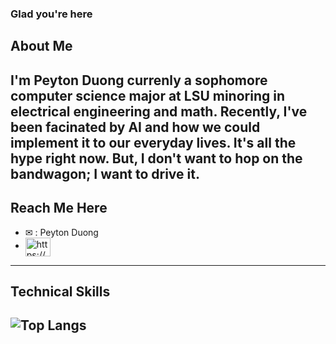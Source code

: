 ### Glad you're here

## About Me

I'm Peyton Duong currenly a sophomore computer science major at LSU minoring in electrical engineering and math. Recently, I've been facinated by AI and how we could implement it to our everyday lives. It's all the hype right now. But, I don't want to hop on the bandwagon; I want to drive it.
---

## Reach Me Here

- ✉ : Peyton Duong
- <a href="https://www.linkedin.com/in/hvnguyen/" target="blank"><img align="center" src="https://raw.githubusercontent.com/rahuldkjain/github-profile-readme-generator/master/src/images/icons/Social/linked-in-alt.svg" alt="https://www.linkedin.com/in/peyton-duong-40b798210/" height="30" width="40" /></a>
---

## Technical Skills

![Top Langs](https://github-readme-stats.vercel.app/api/top-langs/?username=PeyPeyPG&layout=compact&langs_count=8)
 ---
 
 
